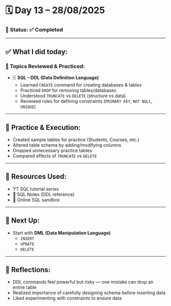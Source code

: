 # 🗓️ Day 13 – 28/08/2025

### 📍 Status: ✅ Completed

---

## ✅ What I did today:

### 📌 Topics Reviewed & Practiced:
- 🗄️ **SQL – DDL (Data Definition Language)**
  - Learned `CREATE` command for creating databases & tables
  - Practiced `DROP` for removing tables/databases
  - Understood `TRUNCATE` vs `DELETE` (structure vs data)
  - Reviewed rules for defining constraints (`PRIMARY KEY`, `NOT NULL`, `UNIQUE`)

---

## 🧩 Practice & Execution:
- Created sample tables for practice (Students, Courses, etc.)
- Altered table schema by adding/modifying columns
- Dropped unnecessary practice tables
- Compared effects of `TRUNCATE` vs `DELETE`

---

## 📘 Resources Used:
- YT SQL tutorial series  
- 📄 SQL Notes (DDL reference)  
- 🧪 Online SQL sandbox  

---

## 🔄 Next Up:
- Start with **DML (Data Manipulation Language)**  
  - `INSERT`  
  - `UPDATE`  
  - `DELETE`  

---

## 📝 Reflections:
- DDL commands feel powerful but risky — one mistake can drop an entire table  
- Realized importance of carefully designing schema before inserting data  
- Liked experimenting with constraints to ensure data 